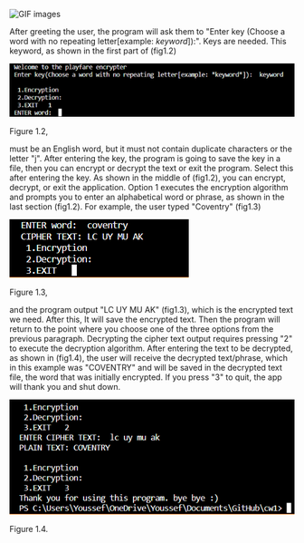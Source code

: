 
![GIF images](https://media.giphy.com/media/fmkYSBlJt3XjNF6p9c/giphy.gif)

After greeting the user, the program will ask them to "Enter key (Choose a word with no repeating letter[example: *keyword*]):". 
Keys are needed. This keyword, as shown in the first part of (fig1.2)

![picture1](https://github.com/Matta004/cw1/blob/main/images/Picture3.png)

Figure 1.2, 

must be an English word, but it must not contain duplicate characters or the letter "j". 
After entering the key, the program is going to save the key in a file, then you can encrypt or decrypt the text or exit the program. Select this after entering the key. As shown in the middle of (fig1.2), 
you can encrypt, decrypt, or exit the application. Option 1 executes the encryption algorithm and prompts you to enter an alphabetical word or phrase, 
as shown in the last section (fig1.2). For example, the user typed "Coventry" (fig1.3)


![picture1](https://github.com/Matta004/cw1/blob/main/images/Picture4.png)


Figure 1.3, 


and the program output "LC UY MU AK" (fig1.3), 
which is the encrypted text we need. After this, It will save the encrypted text. Then the program will return to the point where you choose one of the three options from the previous paragraph. 
Decrypting the cipher text output requires pressing "2" to execute the decryption algorithm. After entering the text to be decrypted, as shown in (fig1.4),
the user will receive the decrypted text/phrase, which in this example was "COVENTRY" and will be saved in the decrypted text file, the word that was initially encrypted. If you press "3" to quit, 
the app will thank you and shut down. 

![picture1](https://github.com/Matta004/cw1/blob/main/images/Picture5.png)


Figure 1.4.
